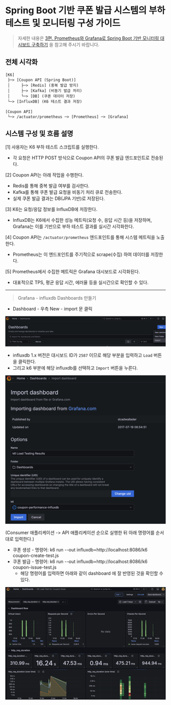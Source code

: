 # Spring Boot 기반 쿠폰 발급 시스템의 부하 테스트 및 모니터링 구성 가이드

> 자세한 내용은 [3편. Prometheus와 Grafana로 Spring Boot 기반 모니터링 대시보드 구축하기](https://devfancy.github.io/SpringBoot-Monitoring-Prometheus-Grafana/) 을 참고해 주시기 바랍니다. 

## 전체 시각화

```
[K6]
 ├─> [Coupon API (Spring Boot)]
 │     ├─> [Redis] (중복 발급 방지)
 │     ├─> [Kafka] (비동기 발급 처리)
 │     └─> [DB] (쿠폰 데이터 저장)
 └─> [InfluxDB] (K6 테스트 결과 저장)

[Coupon API]
 └─> /actuator/prometheus ─> [Prometheus] ─> [Grafana]
```

## 시스템 구성 및 흐름 설명

[1] 사용자는 K6 부하 테스트 스크립트를 실행한다.
  - 각 요청은 HTTP POST 방식으로 Coupon API의 쿠폰 발급 엔드포인트로 전송된다.

[2] Coupon API는 아래 작업을 수행한다.
  - Redis를 통해 중복 발급 여부를 검사한다.
  - Kafka를 통해 쿠폰 발급 요청을 비동기 처리 큐로 전송한다.
  - 실제 쿠폰 발급 결과는 DB(JPA 기반)로 저장된다.

[3] K6는 요청/응답 정보를 InfluxDB에 저장한다.
  - InfluxDB는 K6에서 수집한 성능 메트릭(요청 수, 응답 시간 등)을 저장하며,
    Grafana는 이를 기반으로 부하 테스트 결과를 실시간 시각화한다.

[4] Coupon API는 `/actuator/prometheus` 엔드포인트를 통해 시스템 메트릭을 노출한다.
  - Prometheus는 이 엔드포인트를 주기적으로 scrape(수집) 하여 데이터를 저장한다.

[5] Prometheus에서 수집한 메트릭은 Grafana 대시보드로 시각화된다.
  - 대표적으로 TPS, 평균 응답 시간, 에러율 등을 실시간으로 확인할 수 있다.

---

> Grafana - influxdb Dashboards 만들기

- Dashboard - 우측 New - import 문 클릭

![](/docs/image/influxdb-dashboard-1.png)

- influxdb 1.x 버전은 대시보드 ID가 `2587` 이므로 해당 부분을 입력하고 `Load` 버튼을 클릭한다.
- 그리고 k6 부분에 해당 influxdb를 선택하고 `Import`  버튼을 누른다.

![](/docs/image/influxdb-dashboard-2.png)

(Consumer 애플리케이션 -> API 애플리케이션 순으로 실행한 뒤 아래 명령어를 순서대로 입력한다.)
- 쿠폰 생성 - 명령어: k6 run --out influxdb=http://localhost:8086/k6 coupon-create-test.js
- 쿠폰 발급 - 명령어: k6 run --out influxdb=http://localhost:8086/k6 coupon-issue-test.js
    - 해당 명령어를 입력하면 아래와 같이 dashboard 에 잘 반영된 것을 확인할 수 있다.

![](/docs/image/influxdb-dashboard-3.png)
